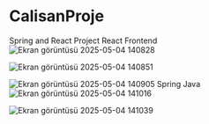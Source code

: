 # CalisanProje
Spring and React Project
React Frontend
![Ekran görüntüsü 2025-05-04 140828](https://github.com/user-attachments/assets/100d2bda-be6f-44bc-9d26-1834bf6c8843)

![Ekran görüntüsü 2025-05-04 140851](https://github.com/user-attachments/assets/3243a09e-7ffb-40c9-bd92-6fd774e895ce)

![Ekran görüntüsü 2025-05-04 140905](https://github.com/user-attachments/assets/16d3ec3a-2902-41b2-960a-0fd3ca3d7a39)
Spring Java
![Ekran görüntüsü 2025-05-04 141016](https://github.com/user-attachments/assets/59ee12c8-5b1a-401f-a6da-105f1b9c5f28)

![Ekran görüntüsü 2025-05-04 141039](https://github.com/user-attachments/assets/1c10c97e-a4f1-418e-9eef-e6654ebfa053)
